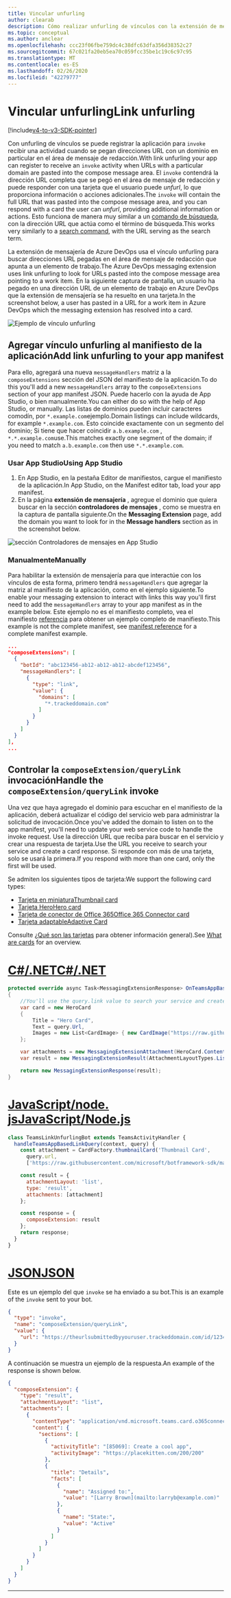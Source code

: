 ```yaml
---
title: Vincular unfurling
author: clearab
description: Cómo realizar unfurling de vínculos con la extensión de mensajería en una aplicación de Microsoft Teams.
ms.topic: conceptual
ms.author: anclear
ms.openlocfilehash: ccc23f06fbe759dc4c38dfc63dfa356d38352c27
ms.sourcegitcommit: 67c021fa20eb5ea70c059fcc35be1c19c6c97c95
ms.translationtype: MT
ms.contentlocale: es-ES
ms.lasthandoff: 02/26/2020
ms.locfileid: "42279777"
---
```

# <a name="link-unfurling"></a><span data-ttu-id="097b6-103">Vincular unfurling</span><span class="sxs-lookup"><span data-stu-id="097b6-103">Link unfurling</span></span>

[!include[v4-to-v3-SDK-pointer](~/includes/v4-to-v3-pointer-me.md)]

<span data-ttu-id="097b6-104">Con unfurling de vínculos se puede registrar la aplicación para `invoke` recibir una actividad cuando se pegan direcciones URL con un dominio en particular en el área de mensaje de redacción.</span><span class="sxs-lookup"><span data-stu-id="097b6-104">With link unfurling your app can register to receive an `invoke` activity when URLs with a particular domain are pasted into the compose message area.</span></span> <span data-ttu-id="097b6-105">El `invoke` contendrá la dirección URL completa que se pegó en el área de mensaje de redacción y puede responder con una tarjeta que el usuario puede *unfurl*, lo que proporciona información o acciones adicionales.</span><span class="sxs-lookup"><span data-stu-id="097b6-105">The `invoke` will contain the full URL that was pasted into the compose message area, and you can respond with a card the user can *unfurl*, providing additional information or actions.</span></span> <span data-ttu-id="097b6-106">Esto funciona de manera muy similar a un [comando de búsqueda](~/messaging-extensions/how-to/search-commands/define-search-command.md), con la dirección URL que actúa como el término de búsqueda.</span><span class="sxs-lookup"><span data-stu-id="097b6-106">This works very similarly to a [search command](~/messaging-extensions/how-to/search-commands/define-search-command.md), with the URL serving as the search term.</span></span>

<span data-ttu-id="097b6-107">La extensión de mensajería de Azure DevOps usa el vínculo unfurling para buscar direcciones URL pegadas en el área de mensaje de redacción que apunta a un elemento de trabajo.</span><span class="sxs-lookup"><span data-stu-id="097b6-107">The Azure DevOps messaging extension uses link unfurling to look for URLs pasted into the compose message area pointing to a work item.</span></span> <span data-ttu-id="097b6-108">En la siguiente captura de pantalla, un usuario ha pegado en una dirección URL de un elemento de trabajo en Azure DevOps que la extensión de mensajería se ha resuelto en una tarjeta.</span><span class="sxs-lookup"><span data-stu-id="097b6-108">In the screenshot below, a user has pasted in a URL for a work item in Azure DevOps which the messaging extension has resolved into a card.</span></span>

![Ejemplo de vínculo unfurling](~/assets/images/compose-extensions/messagingextensions_linkunfurling.png)

## <a name="add-link-unfurling-to-your-app-manifest"></a><span data-ttu-id="097b6-110">Agregar vínculo unfurling al manifiesto de la aplicación</span><span class="sxs-lookup"><span data-stu-id="097b6-110">Add link unfurling to your app manifest</span></span>

<span data-ttu-id="097b6-111">Para ello, agregará una nueva `messageHandlers` matriz a la `composeExtensions` sección del JSON del manifiesto de la aplicación.</span><span class="sxs-lookup"><span data-stu-id="097b6-111">To do this you'll add a new `messageHandlers` array to the `composeExtensions` section of your app manifest JSON.</span></span> <span data-ttu-id="097b6-112">Puede hacerlo con la ayuda de App Studio, o bien manualmente.</span><span class="sxs-lookup"><span data-stu-id="097b6-112">You can either do so with the help of App Studio, or manually.</span></span> <span data-ttu-id="097b6-113">Las listas de dominios pueden incluir caracteres comodín, por `*.example.com`ejemplo.</span><span class="sxs-lookup"><span data-stu-id="097b6-113">Domain listings can include wildcards, for example `*.example.com`.</span></span> <span data-ttu-id="097b6-114">Esto coincide exactamente con un segmento del dominio; Si tiene que hacer coincidir `a.b.example.com` , `*.*.example.com`use.</span><span class="sxs-lookup"><span data-stu-id="097b6-114">This matches exactly one segment of the domain; if you need to match `a.b.example.com` then use `*.*.example.com`.</span></span>

### <a name="using-app-studio"></a><span data-ttu-id="097b6-115">Usar App Studio</span><span class="sxs-lookup"><span data-stu-id="097b6-115">Using App Studio</span></span>

1. <span data-ttu-id="097b6-116">En App Studio, en la pestaña Editor de manifiestos, cargue el manifiesto de la aplicación.</span><span class="sxs-lookup"><span data-stu-id="097b6-116">In App Studio, on the Manifest editor tab, load your app manifest.</span></span>
1. <span data-ttu-id="097b6-117">En la página **extensión de mensajería** , agregue el dominio que quiera buscar en la sección **controladores de mensajes** , como se muestra en la captura de pantalla siguiente.</span><span class="sxs-lookup"><span data-stu-id="097b6-117">On the **Messaging Extension** page, add the domain you want to look for in the **Message handlers** section as in the screenshot below.</span></span>

![sección Controladores de mensajes en App Studio](~/assets/images/link-unfurling.png)

### <a name="manually"></a><span data-ttu-id="097b6-119">Manualmente</span><span class="sxs-lookup"><span data-stu-id="097b6-119">Manually</span></span>

<span data-ttu-id="097b6-120">Para habilitar la extensión de mensajería para que interactúe con los vínculos de esta forma, primero tendrá `messageHandlers` que agregar la matriz al manifiesto de la aplicación, como en el ejemplo siguiente.</span><span class="sxs-lookup"><span data-stu-id="097b6-120">To enable your messaging extension to interact with links this way you'll first need to add the `messageHandlers` array to your app manifest as in the example below.</span></span> <span data-ttu-id="097b6-121">Este ejemplo no es el manifiesto completo, vea el manifiesto [referencia](~/resources/schema/manifest-schema.md) para obtener un ejemplo completo de manifiesto.</span><span class="sxs-lookup"><span data-stu-id="097b6-121">This example is not the complete manifest, see [manifest reference](~/resources/schema/manifest-schema.md) for a complete manifest example.</span></span>

```json
...
"composeExtensions": [
  {
    "botId": "abc123456-ab12-ab12-ab12-abcdef123456",
    "messageHandlers": [
      {
        "type": "link",
        "value": {
          "domains": [
            "*.trackeddomain.com"
          ]
        }
      }
    ]
  }
],
...
```

## <a name="handle-the-composeextensionquerylink-invoke"></a><span data-ttu-id="097b6-122">Controlar la `composeExtension/queryLink` invocación</span><span class="sxs-lookup"><span data-stu-id="097b6-122">Handle the `composeExtension/queryLink` invoke</span></span>

<span data-ttu-id="097b6-123">Una vez que haya agregado el dominio para escuchar en el manifiesto de la aplicación, deberá actualizar el código del servicio web para administrar la solicitud de invocación.</span><span class="sxs-lookup"><span data-stu-id="097b6-123">Once you've added the domain to listen on to the app manifest, you'll need to update your web service code to handle the invoke request.</span></span> <span data-ttu-id="097b6-124">Use la dirección URL que reciba para buscar en el servicio y crear una respuesta de tarjeta.</span><span class="sxs-lookup"><span data-stu-id="097b6-124">Use the URL you receive to search your service and create a card response.</span></span> <span data-ttu-id="097b6-125">Si responde con más de una tarjeta, solo se usará la primera.</span><span class="sxs-lookup"><span data-stu-id="097b6-125">If you respond with more than one card, only the first will be used.</span></span>

<span data-ttu-id="097b6-126">Se admiten los siguientes tipos de tarjeta:</span><span class="sxs-lookup"><span data-stu-id="097b6-126">We support the following card types:</span></span>

* [<span data-ttu-id="097b6-127">Tarjeta en miniatura</span><span class="sxs-lookup"><span data-stu-id="097b6-127">Thumbnail card</span></span>](~/task-modules-and-cards/cards/cards-reference.md#thumbnail-card)
* [<span data-ttu-id="097b6-128">Tarjeta Hero</span><span class="sxs-lookup"><span data-stu-id="097b6-128">Hero card</span></span>](~/task-modules-and-cards/cards/cards-reference.md#hero-card)
* [<span data-ttu-id="097b6-129">Tarjeta de conector de Office 365</span><span class="sxs-lookup"><span data-stu-id="097b6-129">Office 365 Connector card</span></span>](~/task-modules-and-cards/cards/cards-reference.md#office-365-connector-card)
* [<span data-ttu-id="097b6-130">Tarjeta adaptable</span><span class="sxs-lookup"><span data-stu-id="097b6-130">Adaptive Card</span></span>](~/task-modules-and-cards/cards/cards-reference.md#adaptive-card)

<span data-ttu-id="097b6-131">Consulte [¿Qué son las tarjetas](~/task-modules-and-cards/what-are-cards.md) para obtener información general).</span><span class="sxs-lookup"><span data-stu-id="097b6-131">See [What are cards](~/task-modules-and-cards/what-are-cards.md) for an overview.</span></span>

# <a name="cnet"></a>[<span data-ttu-id="097b6-132">C#/.NET</span><span class="sxs-lookup"><span data-stu-id="097b6-132">C#/.NET</span></span>](#tab/dotnet)

```csharp
protected override async Task<MessagingExtensionResponse> OnTeamsAppBasedLinkQueryAsync(ITurnContext<IInvokeActivity> turnContext, AppBasedLinkQuery query, CancellationToken cancellationToken)
{
    //You'll use the query.link value to search your service and create a card response
    var card = new HeroCard
    {
        Title = "Hero Card",
        Text = query.Url,
        Images = new List<CardImage> { new CardImage("https://raw.githubusercontent.com/microsoft/botframework-sdk/master/icon.png") },
    };

    var attachments = new MessagingExtensionAttachment(HeroCard.ContentType, null, card);
    var result = new MessagingExtensionResult(AttachmentLayoutTypes.List, "result", new[] { attachments }, null, "test unfurl");

    return new MessagingExtensionResponse(result);
}
```

# <a name="javascriptnodejs"></a>[<span data-ttu-id="097b6-133">JavaScript/node. js</span><span class="sxs-lookup"><span data-stu-id="097b6-133">JavaScript/Node.js</span></span>](#tab/javascript)

```javascript
class TeamsLinkUnfurlingBot extends TeamsActivityHandler {
  handleTeamsAppBasedLinkQuery(context, query) {
    const attachment = CardFactory.thumbnailCard('Thumbnail Card',
      query.url,
      ['https://raw.githubusercontent.com/microsoft/botframework-sdk/master/icon.png']);

    const result = {
      attachmentLayout: 'list',
      type: 'result',
      attachments: [attachment]
    };

    const response = {
      composeExtension: result
    };
    return response;
  }
}
```

# <a name="json"></a>[<span data-ttu-id="097b6-134">JSON</span><span class="sxs-lookup"><span data-stu-id="097b6-134">JSON</span></span>](#tab/json)

<span data-ttu-id="097b6-135">Este es un ejemplo del que `invoke` se ha enviado a su bot.</span><span class="sxs-lookup"><span data-stu-id="097b6-135">This is an example of the `invoke` sent to your bot.</span></span>

```json
{
  "type": "invoke",
  "name": "composeExtension/queryLink",
  "value": {
    "url": "https://theurlsubmittedbyyouruser.trackeddomain.com/id/1234"
  }
}
```

<span data-ttu-id="097b6-136">A continuación se muestra un ejemplo de la respuesta.</span><span class="sxs-lookup"><span data-stu-id="097b6-136">An example of the response is shown below.</span></span>

```json
{
  "composeExtension": {
    "type": "result",
    "attachmentLayout": "list",
    "attachments": [
      {
        "contentType": "application/vnd.microsoft.teams.card.o365connector",
        "content": {
          "sections": [
            {
              "activityTitle": "[85069]: Create a cool app",
              "activityImage": "https://placekitten.com/200/200"
            },
            {
              "title": "Details",
              "facts": [
                {
                  "name": "Assigned to:",
                  "value": "[Larry Brown](mailto:larryb@example.com)"
                },
                {
                  "name": "State:",
                  "value": "Active"
                }
              ]
            }
          ]
        }
      }
    ]
  }
}
```

* * *
